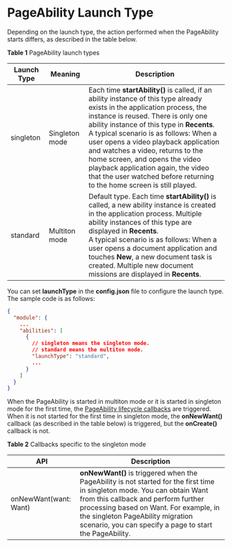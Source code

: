 # PageAbility Launch Type


Depending on the launch type, the action performed when the PageAbility starts differs, as described in the table below.

**Table 1** PageAbility launch types

| Launch Type| Meaning| Description |
| -------- | -------- | -------- |
| singleton | Singleton mode| Each time **startAbility()** is called, if an ability instance of this type already exists in the application process, the instance is reused. There is only one ability instance of this type in **Recents**.<br>A typical scenario is as follows: When a user opens a video playback application and watches a video, returns to the home screen, and opens the video playback application again, the video that the user watched before returning to the home screen is still played.|
| standard | Multiton mode| Default type. Each time **startAbility()** is called, a new ability instance is created in the application process. Multiple ability instances of this type are displayed in **Recents**.<br>A typical scenario is as follows: When a user opens a document application and touches **New**, a new document task is created. Multiple new document missions are displayed in **Recents**.|


You can set **launchType** in the **config.json** file to configure the launch type. The sample code is as follows:

```json
{
  "module": {
    ...
    "abilities": [
      {
        // singleton means the singleton mode.
        // standard means the multiton mode.
        "launchType": "standard",
        ...
      }
    ]
  }
}
```


When the PageAbility is started in multiton mode or it is started in singleton mode for the first time, the [PageAbility lifecycle callbacks](pageability-lifecycle.md#table13118194914476) are triggered. When it is not started for the first time in singleton mode, the **onNewWant()** callback (as described in the table below) is triggered, but the **onCreate()** callback is not.

**Table 2** Callbacks specific to the singleton mode

| API| Description|
| -------- | -------- |
| onNewWant(want: Want) | **onNewWant()** is triggered when the PageAbility is not started for the first time in singleton mode. You can obtain Want from this callback and perform further processing based on Want. For example, in the singleton PageAbility migration scenario, you can specify a page to start the PageAbility.|
